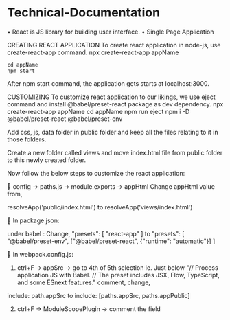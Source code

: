 # Technical-Documentation
•	React is JS library for building user interface.
•	Single Page Application


CREATING REACT APPLICATION
To create react application in node-js, use create-react-app command. 
npx create-react-app appName 
<pre><code>cd appName
npm start</code></pre>
After npm start command, the application gets starts at localhost:3000.


CUSTOMIZING
To customize react application to our likings, we use eject command and install @babel/preset-react package as dev dependency.
npx create-react-app appName 
cd appName
npm run eject
npm i -D @babel/preset-react @babel/preset-env

 
Add css, js, data folder in public folder and keep all the files relating to it in those folders.

Create a new folder called views and move index.html file from public folder to this newly created folder.
  
Now follow the below steps to customize the react application:

	config -> paths.js -> module.exports -> appHtml
Change appHtml value from,
 
resolveApp('public/index.html') 
to 
resolveApp('views/index.html')

	In package.json:

under babel :
Change,
"presets": [
      "react-app"
    ]
to
"presets": [
      "@babel/preset-env",
     ["@babel/preset-react", {"runtime": "automatic"}]
  ]

	In webpack.config.js:

1. ctrl+F -> appSrc -> go to 4th of 5th selection ie.
Just below "// Process application JS with Babel.
 // The preset includes JSX, Flow, TypeScript, and some ESnext features." comment, change,

include: path.appSrc
to
include: [paths.appSrc, paths.appPublic]

2. ctrl+F -> ModuleScopePlugin -> comment the field


